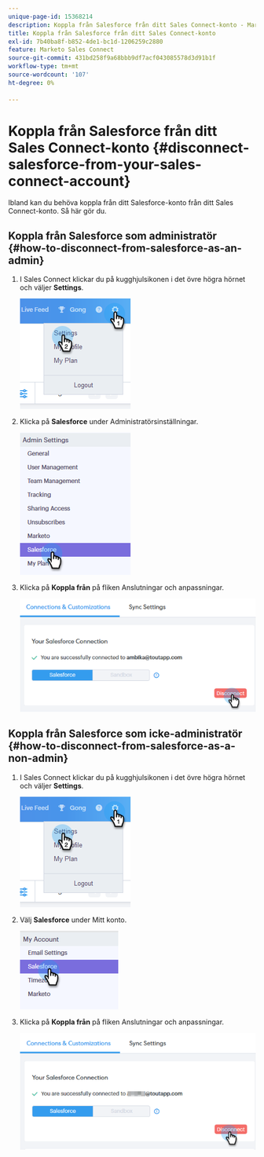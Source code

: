 ```yaml
---
unique-page-id: 15368214
description: Koppla från Salesforce från ditt Sales Connect-konto - Marketo Docs - produktdokumentation
title: Koppla från Salesforce från ditt Sales Connect-konto
exl-id: 7b40ba8f-b852-4de1-bc1d-1206259c2880
feature: Marketo Sales Connect
source-git-commit: 431bd258f9a68bbb9df7acf043085578d3d91b1f
workflow-type: tm+mt
source-wordcount: '107'
ht-degree: 0%

---
```


# Koppla från Salesforce från ditt Sales Connect-konto {#disconnect-salesforce-from-your-sales-connect-account}

Ibland kan du behöva koppla från ditt Salesforce-konto från ditt Sales Connect-konto. Så här gör du.

## Koppla från Salesforce som administratör {#how-to-disconnect-from-salesforce-as-an-admin}

1. I Sales Connect klickar du på kugghjulsikonen i det övre högra hörnet och väljer **Settings**.

   ![](assets/one-1.png)

1. Klicka på **Salesforce** under Administratörsinställningar.

   ![](assets/six-1.png)

1. Klicka på **Koppla från** på fliken Anslutningar och anpassningar.

   ![](assets/seven-1.png)

## Koppla från Salesforce som icke-administratör {#how-to-disconnect-from-salesforce-as-a-non-admin}

1. I Sales Connect klickar du på kugghjulsikonen i det övre högra hörnet och väljer **Settings**.

   ![](assets/one-1.png)

1. Välj **Salesforce** under Mitt konto.

   ![](assets/two-1.png)

1. Klicka på **Koppla från** på fliken Anslutningar och anpassningar.

   ![](assets/3333.png)
